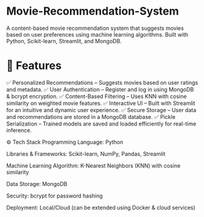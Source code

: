 # Movie-Recommendation-System
A content-based movie recommendation system that suggests movies based on user preferences using machine learning algorithms. Built with Python, Scikit-learn, Streamlit, and MongoDB.

# 🚀 Features
✅ Personalized Recommendations – Suggests movies based on user ratings and metadata. ✅ User Authentication – Register and log in using MongoDB & bcrypt encryption. ✅ Content-Based Filtering – Uses KNN with cosine similarity on weighted movie features. ✅ Interactive UI – Built with Streamlit for an intuitive and dynamic user experience. ✅ Secure Storage – User data and recommendations are stored in a MongoDB database. ✅ Pickle Serialization – Trained models are saved and loaded efficiently for real-time inference.




⚙️ Tech Stack
Programming Language: Python

Libraries & Frameworks: Scikit-learn, NumPy, Pandas, Streamlit

Machine Learning Algorithm: K-Nearest Neighbors (KNN) with cosine similarity

Data Storage: MongoDB

Security: bcrypt for password hashing

Deployment: Local/Cloud (can be extended using Docker & cloud services)
